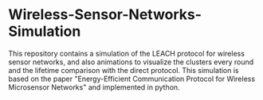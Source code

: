 # Wireless-Sensor-Networks-Simulation
This repository contains a simulation of the LEACH protocol for wireless sensor networks, and also animations to visualize the clusters every round and the lifetime comparison with the direct protocol. This simulation is based on the paper "Energy-Efficient Communication Protocol for Wireless Microsensor Networks" and implemented in python.
